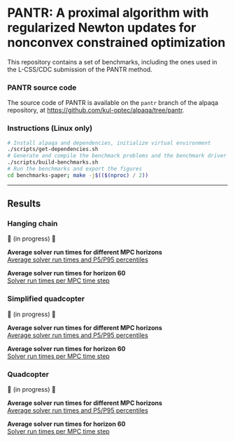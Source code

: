 # PANTR: A proximal algorithm with regularized Newton updates for nonconvex constrained optimization

This repository contains a set of benchmarks, including the ones used in the L-CSS/CDC submission of the PANTR method.

### PANTR source code

The source code of PANTR is available on the `pantr` branch of the alpaqa repository, at <https://github.com/kul-optec/alpaqa/tree/pantr>.

### Instructions (Linux only)

```sh
# Install alpaqa and dependencies, initialize virtual environment
./scripts/get-dependencies.sh
# Generate and compile the benchmark problems and the benchmark driver
./scripts/build-benchmarks.sh
# Run the benchmarks and export the figures
cd benchmarks-paper; make -j$(($(nproc) / 2))
```

---

## Results

### Hanging chain

🚧 (in progress) 🚧

**Average solver run times for different MPC horizons**  
[Average solver run times and P5/P95 percentiles](images/mpc-hanging_chain-60-avg-runtimes-quantiles-cold-warm.pdf.svg)

**Average solver run times for horizon 60**  
[Solver run times per MPC time step](images/mpc-hanging_chain-60-runtimes-mpc-last-cold-warm.pdf.svg)

### Simplified quadcopter

🚧 (in progress) 🚧

**Average solver run times for different MPC horizons**  
[Average solver run times and P5/P95 percentiles](images/mpc-quadcopter-60-avg-runtimes-quantiles-cold-warm.pdf.svg)

**Average solver run times for horizon 60**  
[Solver run times per MPC time step](images/mpc-quadcopter-60-runtimes-mpc-last-cold-warm.pdf.svg)

### Quadcopter

🚧 (in progress) 🚧

**Average solver run times for different MPC horizons**  
[Average solver run times and P5/P95 percentiles](images/mpc-realistic_quadcopter-60-avg-runtimes-quantiles-cold-warm.pdf.svg)

**Average solver run times for horizon 60**  
[Solver run times per MPC time step](images/mpc-realistic_quadcopter-60-runtimes-mpc-last-cold-warm.pdf.svg)
